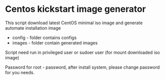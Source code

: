 # Centos kickstart image generator
This script download latest CentOS minimal iso image and generate automate installation image
* config - folder contains configs
* images - folder contain generated images

Script need run in privileged user or sudoer user (for mount downloaded iso image)

Password for root - password, after install system, please change password for you needs.

